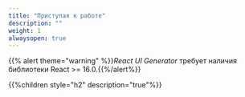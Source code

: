 ```yaml
---
title: "Приступая к работе"
description: ""
weight: 1
alwaysopen: true
---
```


{{% alert theme="warning" %}}_React UI Generator_ требует наличия библиотеки React >= 16.0.{{%/alert%}}

{{%children style="h2" description="true"%}}
